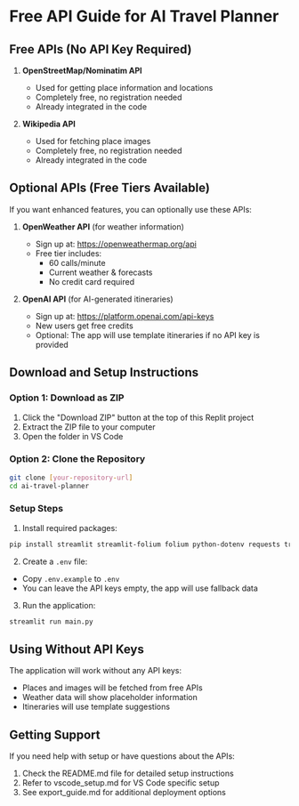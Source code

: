 # Free API Guide for AI Travel Planner

## Free APIs (No API Key Required)
1. **OpenStreetMap/Nominatim API**
   - Used for getting place information and locations
   - Completely free, no registration needed
   - Already integrated in the code

2. **Wikipedia API**
   - Used for fetching place images
   - Completely free, no registration needed
   - Already integrated in the code

## Optional APIs (Free Tiers Available)
If you want enhanced features, you can optionally use these APIs:

1. **OpenWeather API** (for weather information)
   - Sign up at: https://openweathermap.org/api
   - Free tier includes:
     - 60 calls/minute
     - Current weather & forecasts
     - No credit card required

2. **OpenAI API** (for AI-generated itineraries)
   - Sign up at: https://platform.openai.com/api-keys
   - New users get free credits
   - Optional: The app will use template itineraries if no API key is provided

## Download and Setup Instructions

### Option 1: Download as ZIP
1. Click the "Download ZIP" button at the top of this Replit project
2. Extract the ZIP file to your computer
3. Open the folder in VS Code

### Option 2: Clone the Repository
```bash
git clone [your-repository-url]
cd ai-travel-planner
```

### Setup Steps
1. Install required packages:
```bash
pip install streamlit streamlit-folium folium python-dotenv requests trafilatura
```

2. Create a `.env` file:
- Copy `.env.example` to `.env`
- You can leave the API keys empty, the app will use fallback data

3. Run the application:
```bash
streamlit run main.py
```

## Using Without API Keys
The application will work without any API keys:
- Places and images will be fetched from free APIs
- Weather data will show placeholder information
- Itineraries will use template suggestions

## Getting Support
If you need help with setup or have questions about the APIs:
1. Check the README.md file for detailed setup instructions
2. Refer to vscode_setup.md for VS Code specific setup
3. See export_guide.md for additional deployment options

